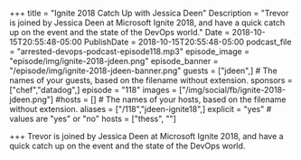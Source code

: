 +++
title = "Ignite 2018 Catch Up with Jessica Deen"
Description = "Trevor is joined by Jessica Deen at Microsoft Ignite 2018, and have a quick catch up on the event and the state of the DevOps world."
Date = 2018-10-15T20:55:48-05:00
PublishDate = 2018-10-15T20:55:48-05:00
podcast_file = "arrested-devops-podcast-episode118.mp3"
episode_image = "episode/img/ignite-2018-jdeen.png"
episode_banner = "/episode/img/ignite-2018-jdeen-banner.png"
guests = ["jdeen",] # The names of your guests, based on the filename without extension.
sponsors = ["chef","datadog",]
episode = "118"
images = ["/img/social/fb/ignite-2018-jdeen.png"]
#hosts = [] # The names of your hosts, based on the filename without extension.
aliases = ["/118","jdeen-ignite18",]
explicit = "yes" # values are "yes" or "no"
hosts = ["thess", ""]

+++
Trevor is joined by Jessica Deen at Microsoft Ignite 2018, and have a quick catch up on the event and the state of the DevOps world.
